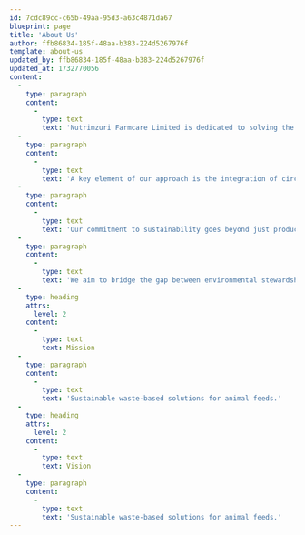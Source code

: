 ```yaml
---
id: 7cdc89cc-c65b-49aa-95d3-a63c4871da67
blueprint: page
title: 'About Us'
author: ffb86834-185f-48aa-b383-224d5267976f
template: about-us
updated_by: ffb86834-185f-48aa-b383-224d5267976f
updated_at: 1732770056
content:
  -
    type: paragraph
    content:
      -
        type: text
        text: 'Nutrimzuri Farmcare Limited is dedicated to solving the persistent challenge of limited access to quality animal feeds. The scarcity of reliable and affordable feed options often hampers livestock productivity, impacting farmers’ livelihoods and food security. In response, we provide innovative alternative feed solutions designed to ensure farmers have consistent access to high-quality feeds. Our solutions not only fill this critical gap but also help optimize livestock health and performance, contributing to the growth of the agricultural sector.'
  -
    type: paragraph
    content:
      -
        type: text
        text: 'A key element of our approach is the integration of circular economy principles. We focus on transforming agricultural by-products and underutilized resources into sustainable animal feeds and feed ingredients. This process minimizes waste, promotes resource efficiency, and creates value from materials that would otherwise go unused. By adopting this model, we aim to reduce the environmental footprint of animal feed production while maintaining the nutritional quality required for healthy livestock.'
  -
    type: paragraph
    content:
      -
        type: text
        text: 'Our commitment to sustainability goes beyond just production. We are actively working to build a resilient agricultural ecosystem that supports both the environment and the communities we serve. We strive to empower farmers with cost-effective, environmentally friendly feeding options by leveraging local resources and innovative technologies. This not only ensures the long-term viability of their farming operations but also aligns with global efforts to create more sustainable food systems.'
  -
    type: paragraph
    content:
      -
        type: text
        text: 'We aim to bridge the gap between environmental stewardship and agricultural productivity through our work. Nutrimzuri is not just about providing feeds; it is about creating a sustainable future where farmers, livestock, and the environment thrive together.'
  -
    type: heading
    attrs:
      level: 2
    content:
      -
        type: text
        text: Mission
  -
    type: paragraph
    content:
      -
        type: text
        text: 'Sustainable waste-based solutions for animal feeds.'
  -
    type: heading
    attrs:
      level: 2
    content:
      -
        type: text
        text: Vision
  -
    type: paragraph
    content:
      -
        type: text
        text: 'Sustainable waste-based solutions for animal feeds.'
---
```


